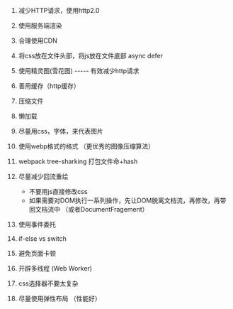 1. 减少HTTP请求，使用http2.0
2. 使用服务端渲染
3. 合理使用CDN
4. 将css放在文件头部，将js放在文件底部  async  defer
5. 使用精灵图(雪花图)   ----- 有效减少http请求
6. 善用缓存（http缓存）
7. 压缩文件
8. 懒加载
9. 尽量用css，字体，来代表图片
10. 使用webp格式的格式  （更优秀的图像压缩算法）
11. webpack tree-sharking   打包文件命+hash
12. 尽量减少回流重绘
    - 不要用js直接修改css
    - 如果需要对DOM执行一系列操作，先让DOM脱离文档流，再修改，再带回文档流中  （或者DocumentFragement）

13. 使用事件委托
14. if-else   vs   switch
15. 避免页面卡顿
16. 开辟多线程  (Web Worker)
17. css选择器不要太复杂
18. 尽量使用弹性布局  （性能好）

